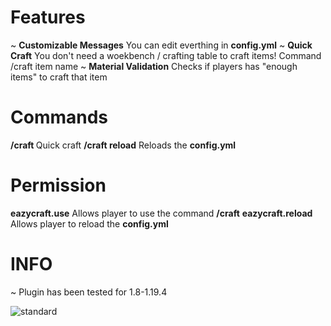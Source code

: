 # Features

~ **Customizable Messages** You can edit everthing in **config.yml**
~ **Quick Craft** You don't need a woekbench / crafting table to craft items! Command /craft item name
~ **Material Validation** Checks if players has "enough items" to craft that item


# Commands

**/craft <item>** Quick craft
**/craft reload** Reloads the **config.yml**


# Permission
**eazycraft.use** Allows player to use the command **/craft**
**eazycraft.reload** Allows player to reload the **config.yml**


# INFO

~ Plugin has been tested for 1.8-1.19.4


![standard](https://github.com/user-attachments/assets/dd9233de-d0f4-4fc3-ae08-322456bf6442)
